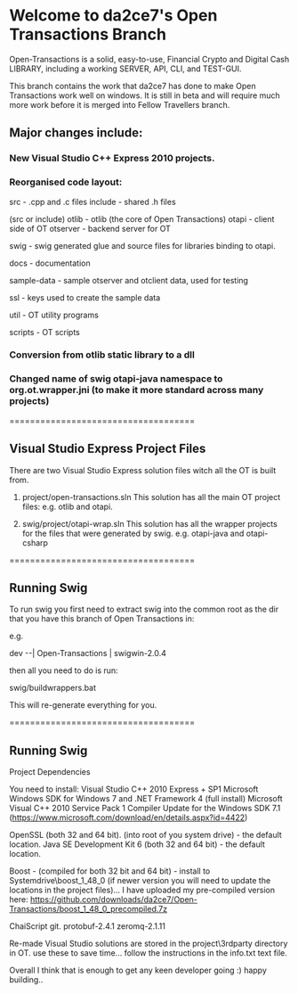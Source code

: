 
Welcome to da2ce7's Open Transactions Branch
====================================

Open-Transactions is a solid, easy-to-use, Financial Crypto and Digital Cash LIBRARY, including a working SERVER, API, CLI, and TEST-GUI.


This branch contains the work that da2ce7 has done to make Open Transactions work well on windows.
It is still in beta and will require much more work before it is merged into Fellow Travellers branch.

## Major changes include:

### New Visual Studio C++ Express 2010 projects.
### Reorganised code layout:

src - .cpp and .c files
include - shared .h files

(src or include)
	otlib - otlib (the core of Open Transactions)
	otapi - client side of OT
	otserver - backend server for OT

swig - swig generated glue and source files for libraries binding to otapi.

docs - documentation

sample-data - sample otserver and otclient data, used for testing

ssl - keys used to create the sample data

util - OT utility programs

scripts - OT scripts

### Conversion from otlib static library to a dll
### Changed name of swig otapi-java namespace to org.ot.wrapper.jni (to make it more standard across many projects)

====================================

## Visual Studio Express Project Files

There are two Visual Studio Express solution files witch all the OT is built from.

1.  project/open-transactions.sln
This solution has all the main OT project files:  e.g. otlib and otapi.

2.  swig/project/otapi-wrap.sln
This solution has all the wrapper projects for the files that were generated by swig.  e.g. otapi-java and otapi-csharp

====================================

## Running Swig

To run swig you first need to extract swig into the common root as the dir that you have this branch of Open Transactions in:

e.g.

dev --| Open-Transactions
      | swigwin-2.0.4

then all you need to do is run:

swig/buildwrappers.bat

This will re-generate everything for you.

====================================

## Running Swig

Project Dependencies

You need to install:
Visual Studio C++ 2010 Express + SP1
Microsoft Windows SDK for Windows 7 and .NET Framework 4 (full install)
Microsoft Visual C++ 2010 Service Pack 1 Compiler Update for the Windows SDK 7.1  (https://www.microsoft.com/download/en/details.aspx?id=4422)

OpenSSL (both 32 and 64 bit).  (into root of you system drive) - the default location.
Java SE Development Kit 6 (both 32 and 64 bit) - the default location.

Boost - (compiled for both 32 bit and 64 bit)  -  install to Systemdrive\boost_1_48_0 (if newer version you will need to update the locations in the project files)...
I have uploaded my pre-compiled version here:
https://github.com/downloads/da2ce7/Open-Transactions/boost_1_48_0_precompiled.7z

ChaiScript git.
protobuf-2.4.1
zeromq-2.1.11

Re-made Visual Studio solutions are stored in the project\3rdparty directory in OT.  use these to save time... follow the instructions in the info.txt text file.

Overall I think that is enough to get any keen developer going :)  happy building..